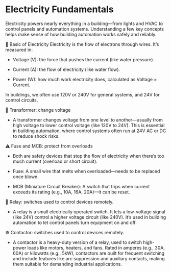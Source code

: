 # Electricity Fundamentals

Electricity powers nearly everything in a building—from lights and HVAC to control panels and automation systems. Understanding a few key concepts helps make sense of how building automation works safely and reliably.

🔌 Basic of Electricity
Electricity is the flow of electrons through wires. It’s measured in:

- Voltage (V): the force that pushes the current (like water pressure).

- Current (A): the flow of electricity (like water flow).

- Power (W): how much work electricity does, calculated as Voltage × Current.

In buildings, we often use 120V or 240V for general systems, and 24V for control circuits.

🔁 Transformer:  change voltage
- A transformer changes voltage from one level to another—usually from high voltage to lower control voltage (like 120V to 24V). This is essential in building automation, where control systems often run at 24V AC or DC to reduce shock risks.

⚠️ Fuse and MCB: protect from overloads
- Both are safety devices that stop the flow of electricity when there’s too much current (overload or short circuit).

- Fuse: A small wire that melts when overloaded—needs to be replaced once blown.

- MCB (Miniature Circuit Breaker): A switch that trips when current exceeds its rating (e.g., 10A, 16A, 20A)—it can be reset.

🔄 Relay: switches used to control devices remotely.
- A relay is a small electrically operated switch. It lets a low-voltage signal (like 24V) control a higher voltage circuit (like 240V). It’s used in building automation to let control panels turn equipment on and off.

⚙️ Contactor: switches used to control devices remotely.
- A contactor is a heavy-duty version of a relay, used to switch high-power loads like motors, heaters, and fans. Rated in amperes (e.g., 30A, 60A) or kilowatts (e.g., 5kW), contactors are built for frequent switching and include features like arc suppression and auxiliary contacts, making them suitable for demanding industrial applications.